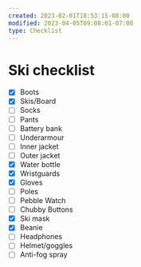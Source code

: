 ```yaml
---
created: 2023-02-01T18:53:15-08:00
modified: 2023-04-05T09:08:01-07:00
type: Checklist
---
```


# Ski checklist

- [x] Boots
- [x] Skis/Board
- [ ] Socks
- [ ] Pants
- [ ] Battery bank
- [ ] Underarmour
- [ ] Inner jacket
- [ ] Outer jacket
- [x] Water bottle
- [x] Wristguards
- [x] Gloves
- [ ] Poles
- [ ] Pebble Watch
- [ ] Chubby Buttons
- [x] Ski mask
- [x] Beanie
- [ ] Headphones
- [ ] Helmet/goggles
- [ ] Anti-fog spray
